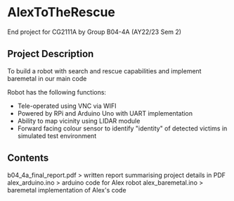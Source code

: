 # AlexToTheRescue
End project for CG2111A by Group B04-4A (AY22/23 Sem 2) 

## Project Description
To build a robot with search and rescue capabilities and implement baremetal in our main code

Robot has the following functions:  
- Tele-operated using VNC via WIFI
- Powered by RPi and Arduino Uno with UART implementation
- Ability to map vicinity using LIDAR module
- Forward facing colour sensor to identify "identity" of detected victims in simulated test environment

## Contents
b04_4a_final_report.pdf > written report summarising project details in PDF
alex_arduino.ino > arduino code for Alex robot
alex_baremetal.ino > baremetal implementation of Alex's code
